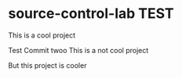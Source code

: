 # source-control-lab TEST

This is a cool project


Test Commit twoo
This is a not cool project

But this project is cooler
